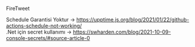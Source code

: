 FireTweet

Schedule Garantisi Yoktur -> https://upptime.js.org/blog/2021/01/22/github-actions-schedule-not-working/
<br/>
.Net için secret kullanımı -> https://swharden.com/blog/2021-10-09-console-secrets/#source-article-0
